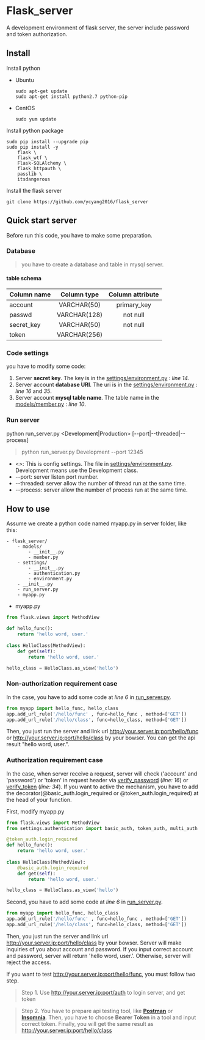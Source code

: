 Flask_server
=============
A development environment of flask server, the server include password and token authorization.

Install
-------------
Install python
* Ubuntu
	```
	sudo apt-get update
	sudo apt-get install python2.7 python-pip
	```
* CentOS
	``` 
	sudo yum update
	```

Install python package
```
sudo pip install --upgrade pip
sudo pip install -y
	flask \
	flask_wtf \
	Flask-SQLAlchemy \
	flask_httpauth \
	passlib \
	itsdangerous
```
Install the flask server
```
git clone https://github.com/ycyang2016/flask_server
```

Quick start server
-------------
Before run this code, you have to make some preparation.

### Database
>you have to create a database and table in mysql server.
#### table schema
|Column name|Column type |Column attribute|
|:----------|:----------:|:--------------:|
|account    |VARCHAR(50) |  primary_key   |
|passwd     |VARCHAR(128)|    not null    |
|secret_key |VARCHAR(50) |    not null    |
|token      |VARCHAR(256)|                |


### Code settings
you have to modify some code:
1. Server **secret key**. The key is in the  [settings/environment.py](https://github.com/ycyang2016/flask_server/tree/master/settings/environment.py) : *line 14*.
2. Server account **database URI**. The uri is in the [settings/environment.py](https://github.com/ycyang2016/flask_server/tree/master/settings/environment.py) : *line 16* and *35*.
3. Server account **mysql table name**. The table name in the [models/member.py](https://github.com/ycyang2016/flask_server/blob/master/models/member.py) : *line 10*.
### Run server
python run_server.py <Development|Production> [--port|--threaded|--process]
> python run_server.py Development --port 12345

* <>: This is config settings. The file in [settings/environment.py](https://github.com/ycyang2016/flask_server/tree/master/settings/environment.py). Development means use the Development class.
* \-\-port: server listen port number.
* \-\-threaded: server allow the number of thread run at the same time.
* \-\-process: server allow the number of process run at the same time.

How to use
-------------
Assume we create a python code named myapp.py in server folder, like this:
```
- flask_server/
	- models/
		- __init__.py
		- member.py
	- settings/
		- __init__.py
		- authentication.py
		- environment.py
	- __init__.py
	- run_server.py
	- myapp.py
```
* myapp.py
```python
from flask.views import MethodView 

def hello_func():
    return 'hello word, user.'
    
class HelloClass(MethodView):
    def get(self):
        return 'hello word, user.'

hello_class = HelloClass.as_view('hello')
```
### Non-authorization requirement case
In the case, you have to add some code at *line 6* in [run_server.py](https://github.com/ycyang2016/flask_server/blob/master/run_server.py).
```python
from myapp import hello_func, hello_class
app.add_url_rule('/hello/func' , func=hello_func , method=['GET'])
app.add_url_rule('/hello/class', func=hello_class, method=['GET'])
```
Then, you just run the server and link url http://your.server.ip:port/hello/func or http://your.server.ip:port/hello/class by your bowser. You can get the api result "hello word, user.".

### Authorization requirement case
In the case, when server receive a request, server will check ('account' and 'password') or 'token' in request header via [verify_password](https://github.com/ycyang2016/flask_server/blob/master/settings/authentication.py) (*line: 16*) or [verify_token](https://github.com/ycyang2016/flask_server/blob/master/settings/authentication.py) (*line: 34*). If you want to active the mechanism, you have to add the decorator(@basic_auth.login_required or @token_auth.login_required) at the head of your function.

First, modify myapp.py
```python
from flask.views import MethodView
from settings.authentication import basic_auth, token_auth, multi_auth

@token_auth.login_required
def hello_func():
    return 'hello word, user.'
    
class HelloClass(MethodView):
    @basic_auth.login_required
    def get(self):
        return 'hello word, user.'

hello_class = HelloClass.as_view('hello')
```
Second, you have to add some code at *line 6* in [run_server.py](https://github.com/ycyang2016/flask_server/blob/master/run_server.py).
```python
from myapp import hello_func, hello_class
app.add_url_rule('/hello/func' , func=hello_func , method=['GET'])
app.add_url_rule('/hello/class', func=hello_class, method=['GET'])
```
Then, you just run the server and link url http://your.server.ip:port/hello/class by your bowser. Server will make inquiries of you about account and password. If you input correct account and password, server will return 'hello word, user.'. Otherwise, server will reject the access.

If you want to test http://your.server.ip:port/hello/func, you must follow two step.
>Step 1. Use http://your.server.ip:port/auth to login server, and get token

>Step 2. You have to prepare api testing tool, like [**Postman**](https://www.getpostman.com/apps) or [**Insomnia**](https://insomnia.rest/download/). Then, you have to choose **Bearer Token** in a tool and input correct token.
Finally, you will get the same result as http://your.server.ip:port/hello/class
